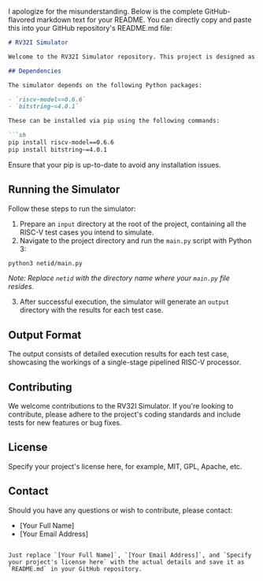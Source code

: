 I apologize for the misunderstanding. Below is the complete GitHub-flavored markdown text for your README. You can directly copy and paste this into your GitHub repository's README.md file:

```markdown
# RV32I Simulator

Welcome to the RV32I Simulator repository. This project is designed as part of the ECE GY - 6913: Computing Systems Architecture course. The simulator facilitates the execution of RISC-V test cases in a single-staged pipeline architecture.

## Dependencies

The simulator depends on the following Python packages:

- `riscv-model==0.6.6`
- `bitstring~=4.0.1`

These can be installed via pip using the following commands:

```sh
pip install riscv-model==0.6.6
pip install bitstring~=4.0.1
```

Ensure that your pip is up-to-date to avoid any installation issues.

## Running the Simulator

Follow these steps to run the simulator:

1. Prepare an `input` directory at the root of the project, containing all the RISC-V test cases you intend to simulate.
2. Navigate to the project directory and run the `main.py` script with Python 3:

```sh
python3 netid/main.py
```

*Note: Replace `netid` with the directory name where your `main.py` file resides.*

3. After successful execution, the simulator will generate an `output` directory with the results for each test case.

## Output Format

The output consists of detailed execution results for each test case, showcasing the workings of a single-stage pipelined RISC-V processor.

## Contributing

We welcome contributions to the RV32I Simulator. If you're looking to contribute, please adhere to the project's coding standards and include tests for new features or bug fixes.

## License

Specify your project's license here, for example, MIT, GPL, Apache, etc.

## Contact

Should you have any questions or wish to contribute, please contact:

- [Your Full Name]
- [Your Email Address]
```

Just replace `[Your Full Name]`, `[Your Email Address]`, and `Specify your project's license here` with the actual details and save it as `README.md` in your GitHub repository.
